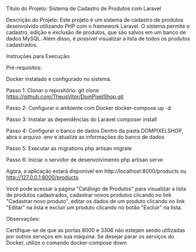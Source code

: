Título do Projeto: Sistema de Cadastro de Produtos com Laravel

Descrição do Projeto:
Este projeto é um sistema de cadastro de produtos desenvolvido utilizando PHP com o framework Laravel. O sistema permite o cadastro, edição e exclusão de produtos, que são salvos em um banco de dados MySQL. Além disso, é possível visualizar a lista de todos os produtos cadastrados.

Instruções para Execução:

Pré-requisitos:

Docker instalado e configurado no sistema.

Passo 1: Clonar o repositório:
git clone https://github.com/TheusVitor/DomPixelShop.git

Passo 2: Configurar o ambiente com Docker
docker-compose up -d

Passo 3: Instalar as dependências do Laravel
composer install

Passo 4: Configurar o banco de dados
Dentro da pasta DOMPIXELSHOP, abra o arquivo .env e atualize as informações do banco de dados

Passo 5: Executar as migrations
php artisan migrate

Passo 6: Iniciar o servidor de desenvolvimento
php artisan serve

Agora, a aplicação estará disponível em http://localhost:8000/products ou http://127.0.0.1:8000/products.

Você pode acessar a página "Catálogo de Produtos" para visualizar a lista de produtos cadastrados, cadastrar novos produtos clicando no link "Cadastrar novo produto", editar os dados de um produto clicando no link "Editar" na lista e excluir um produto clicando no botão "Excluir" na lista.

Observações:

Certifique-se de que as portas 8000 e 3306 não estejam sendo utilizadas por outros serviços em sua máquina.
Se desejar parar os serviços do Docker, utilize o comando docker-compose down
